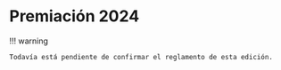 # Premiación 2024

!!! warning

    Todavía está pendiente de confirmar el reglamento de esta edición.
